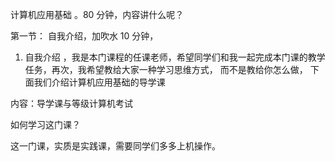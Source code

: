 计算机应用基础 。80 分钟，内容讲什么呢？

第一节： 自我介绍，加吹水 10 分钟，

1. 自我介绍 ，我是本门课程的任课老师，希望同学们和我一起完成本门课的教学任务，再次，我希望教给大家一种学习思维方式，
   而不是教给你怎么做，
   下面我们介绍计算机应用基础的导学课

内容：导学课与等级计算机考试

如何学习这门课？

这一门课，实质是实践课，需要同学们多多上机操作。
